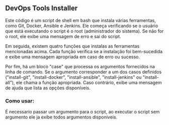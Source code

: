 ## DevOps Tools Installer
Este código é um script de shell em bash que instala várias ferramentas, como Git, Docker, Ansible e Jenkins. Ele começa verificando se o usuário que está executando o script é o root (administrador do sistema). Se não for o root, ele exibe uma mensagem de erro e sai do script.

Em seguida, existem quatro funções que instalas as ferramentas mencionadas acima. Cada função verifica se a instalação foi bem-sucedida e exibe uma mensagem apropriada em caso de erro ou sucesso.

Por fim, há um bloco "case" que processa os argumentos fornecidos na linha de comando. Se o argumento corresponder a um dos casos definidos ("install-git", "install-docker", "install-ansible", "install-jenkins" ou "install-all"), ele chama a função apropriada. Caso contrário, exibe uma mensagem de ajuda que lista as opções disponíveis.

### Como usar:
É necessario passar um argumento para o script, ao executar o script sem argumento ele ja exibe todos argumentos disponiveis.
